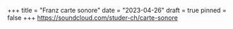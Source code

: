 +++
title = "Franz carte sonore"
date = "2023-04-26"
draft = true
pinned = false
+++
https://soundcloud.com/studer-ch/carte-sonore